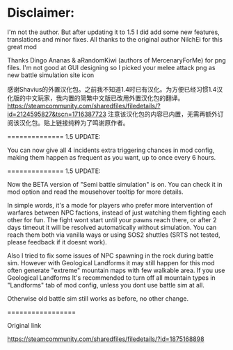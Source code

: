 # Disclaimer:

I'm not the author. But after updating it to 1.5 I did add some new features, translations and minor fixes. All thanks to the original author NilchEi for this great mod
 
Thanks Dingo Ananas & aRandomKiwi (authors of MercenaryForMe) for png files. I'm not good at GUI designing so I picked your melee attack png as new battle simulation site icon


感谢Shavius的外置汉化包。之前我不知道1.4时已有汉化。为方便已经习惯1.4汉化版的中文玩家，我内置的简繁中文版已改用外置汉化包的翻译。
https://steamcommunity.com/sharedfiles/filedetails/?id=2124595827&tscn=1716387723
注意该汉化包的内容已内置，无需再额外订阅该汉化包。贴上链接纯粹为了鸣谢原作者。

==============
1.5 UPDATE:

You can now give all 4 incidents extra triggering chances in mod config, making them happen as frequent as you want, up to once every 6 hours.

==============
1.5 UPDATE:

Now the BETA version of "Semi battle simulation" is on. You can check it in mod option and read the mousehover tooltip for more details.

In simple words, it's a mode for players who prefer more intervention of warfares between NPC factions, instead of just watching them fighting each other for fun. The fight wont start until your pawns reach there, or after 2 days timeout it will be resolved automatically without simulation. You can reach them both via vanilla ways or using SOS2 shuttles (SRTS not tested, please feedback if it doesnt work).

Also I tried to fix some issues of NPC spawning in the rock during battle sim. However with Geological Landforms it may still happen for this mod often generate "extreme" mountain maps with few walkable area. If you use Geological Landforms It's recommended to turn off all mountain types in "Landforms" tab of mod config, unless you dont use battle sim at all.

Otherwise old battle sim still works as before, no other change.

=================

Original link

https://steamcommunity.com/sharedfiles/filedetails/?id=1875168898
